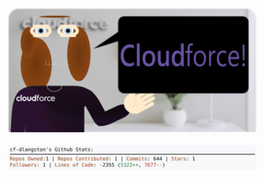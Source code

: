 <!-- 
Version 3.0.170
Built Tue Dec 10 2024 05:21:44 GMT+0000 (Coordinated Universal Time)
-->

<h1 align="center">
  <a href="https://github.com/cf-dlangston/cf-dlangston/tree/master/src" title="Click to View Source">
    <picture width="100%" alt="Dylan">
      <source media="(prefers-color-scheme: dark)" srcset="dylan-dark.svg?version=3.0.170">
      <img src="dylan-light.svg?version=3.0.170" alt="Dylan">
    </picture>
  </a>
</h1>

<div align="center">
  <picture width="100%" alt="Profile Info and Stats">
    <source media="(prefers-color-scheme: dark)" srcset="stats-dark.svg?version=3.0.170">
    <img src="stats-light.svg?version=3.0.170" alt="Profile Info and Stats">
  </picture>
</div>
